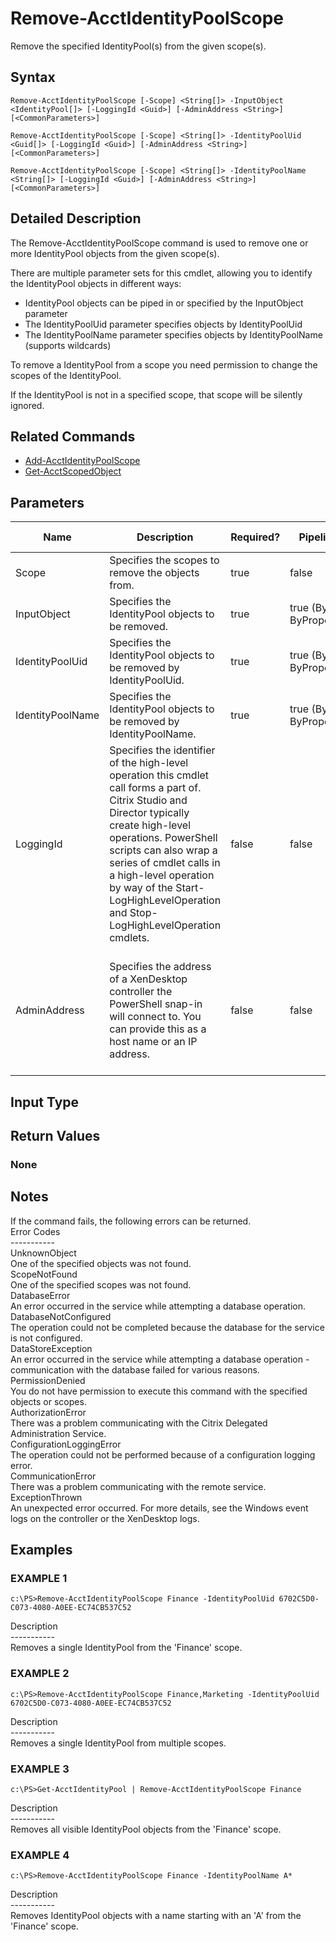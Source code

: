 ﻿# Remove-AcctIdentityPoolScope

   Remove the specified IdentityPool(s) from the given scope(s).

## Syntax
```
Remove-AcctIdentityPoolScope [-Scope] <String[]> -InputObject <IdentityPool[]> [-LoggingId <Guid>] [-AdminAddress <String>] [<CommonParameters>]

Remove-AcctIdentityPoolScope [-Scope] <String[]> -IdentityPoolUid <Guid[]> [-LoggingId <Guid>] [-AdminAddress <String>] [<CommonParameters>]

Remove-AcctIdentityPoolScope [-Scope] <String[]> -IdentityPoolName <String[]> [-LoggingId <Guid>] [-AdminAddress <String>] [<CommonParameters>]
```

## Detailed Description
   The Remove-AcctIdentityPoolScope command is used to remove one or more IdentityPool objects from the given scope(s).

There are multiple parameter sets for this cmdlet, allowing you to identify the IdentityPool objects in different ways: 
 - IdentityPool objects can be piped in or specified by the InputObject parameter 
 - The IdentityPoolUid parameter specifies objects by IdentityPoolUid 
 - The IdentityPoolName parameter specifies objects by IdentityPoolName (supports wildcards)

To remove a IdentityPool from a scope you need permission to change the scopes of the IdentityPool.

If the IdentityPool is not in a specified scope, that scope will be silently ignored.

## Related Commands
  * [Add-AcctIdentityPoolScope](Add-AcctIdentityPoolScope.html)
  * [Get-AcctScopedObject](Get-AcctScopedObject.html)
## Parameters

| Name   | Description | Required? | Pipeline Input | Default Value |
| --- | --- | --- | --- | --- |
| Scope | Specifies the scopes to remove the objects from. | true | false |  |
| InputObject | Specifies the IdentityPool objects to be removed. | true | true (ByValue, ByPropertyName) |  |
| IdentityPoolUid | Specifies the IdentityPool objects to be removed by IdentityPoolUid. | true | true (ByValue, ByPropertyName) |  |
| IdentityPoolName | Specifies the IdentityPool objects to be removed by IdentityPoolName. | true | true (ByValue, ByPropertyName) |  |
| LoggingId | Specifies the identifier of the high-level operation this cmdlet call forms a part of. Citrix Studio and Director typically create high-level operations. PowerShell scripts can also wrap a series of cmdlet calls in a high-level operation by way of the Start-LogHighLevelOperation and Stop-LogHighLevelOperation cmdlets. | false | false |  |
| AdminAddress | Specifies the address of a XenDesktop controller the PowerShell snap-in will connect to. You can provide this as a host name or an IP address. | false | false | Localhost. Once a value is provided by any cmdlet, this value becomes the default. |

## Input Type
### 
   
## Return Values
### None
   ## Notes
   If the command fails, the following errors can be returned.<br>    Error Codes<br>    -----------<br>    UnknownObject<br>        One of the specified objects was not found.<br>    ScopeNotFound<br>        One of the specified scopes was not found.<br>    DatabaseError<br>        An error occurred in the service while attempting a database operation.<br>    DatabaseNotConfigured<br>        The operation could not be completed because the database for the service is not configured.<br>    DataStoreException<br>        An error occurred in the service while attempting a database operation - communication with the database failed for various reasons.<br>    PermissionDenied<br>        You do not have permission to execute this command with the specified objects or scopes.<br>    AuthorizationError<br>        There was a problem communicating with the Citrix Delegated Administration Service.<br>    ConfigurationLoggingError<br>        The operation could not be performed because of a configuration logging error.<br>    CommunicationError<br>        There was a problem communicating with the remote service.<br>    ExceptionThrown<br>        An unexpected error occurred.  For more details, see the Windows event logs on the controller or the XenDesktop logs.
## Examples

### EXAMPLE 1
```
c:\PS>Remove-AcctIdentityPoolScope Finance -IdentityPoolUid 6702C5D0-C073-4080-A0EE-EC74CB537C52
```
   Description<br>-----------<br>Removes a single IdentityPool from the 'Finance' scope.
### EXAMPLE 2
```
c:\PS>Remove-AcctIdentityPoolScope Finance,Marketing -IdentityPoolUid 6702C5D0-C073-4080-A0EE-EC74CB537C52
```
   Description<br>-----------<br>Removes a single IdentityPool from multiple scopes.
### EXAMPLE 3
```
c:\PS>Get-AcctIdentityPool | Remove-AcctIdentityPoolScope Finance
```
   Description<br>-----------<br>Removes all visible IdentityPool objects from the 'Finance' scope.
### EXAMPLE 4
```
c:\PS>Remove-AcctIdentityPoolScope Finance -IdentityPoolName A*
```
   Description<br>-----------<br>Removes IdentityPool objects with a name starting with an 'A' from the 'Finance' scope.
